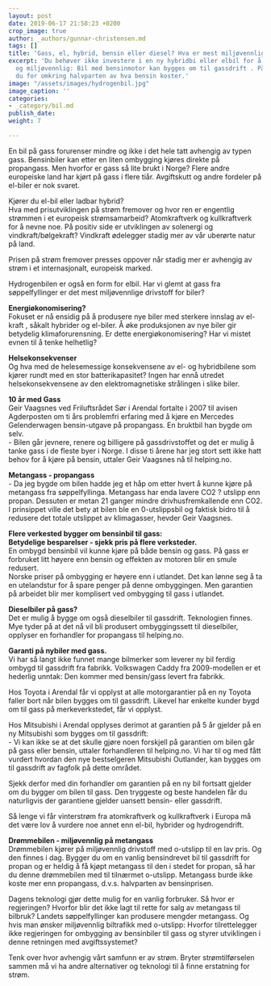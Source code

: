 ```yaml
---
layout: post
date: 2019-06-17 21:58:23 +0200
crop_image: true
author: _authors/gunnar-christensen.md
tags: []
title: 'Gass, el, hybrid, bensin eller diesel? Hva er mest miljøvennlig energi? '
excerpt: 'Du behøver ikke investere i en ny hybridbi eller elbil for å kjøre billig
  og miljøvennlig: Bil med bensinmotor kan bygges om til gassdrift . På gass kjører
  du for omkring halvparten av hva bensin koster.'
image: "/assets/images/hydrogenbil.jpg"
image_caption: ''
categories:
- _category/bil.md
publish_date: 
weight: 7

---
```

En bil på gass forurenser mindre og ikke i det hele tatt avhengig av typen gass. Bensinbiler kan etter en liten ombygging kjøres direkte på propangass. Men hvorfor er gass så lite brukt i Norge? Flere andre europeiske land har kjørt på gass i flere tiår. Avgiftskutt og andre fordeler på el-biler er nok svaret.

Kjører du el-bil eller ladbar hybrid?  
Hva med prisutviklingen på strøm fremover og hvor ren er engentlig strømmen i et europeisk strømsamarbeid? Atomkraftverk og kullkraftverk for å nevne noe. På positiv side er utviklingen av solenergi og vindkraft/bølgekraft? Vindkraft ødelegger stadig mer av vår uberørte natur på land.

Prisen på strøm fremover presses oppover når stadig mer er avhengig av strøm i et internasjonalt, europeisk marked.

Hydrogenbilen er også en form for elbil. Har vi glemt at gass fra søppelfyllinger er det mest miljøvennlige drivstoff for biler?

**Energiøkonomisering?**  
Fokuset er nå ensidig på å produsere nye biler med sterkere innslag av el-kraft , såkalt hybrider og el-biler. Å øke produksjonen av nye biler gir betydelig klimaforurensning. Er dette energiøkonomisering? Har vi mistet evnen til å tenke helhetlig?

**Helsekonsekvenser**  
Og hva med de helesemessige konsekvensene av el- og hybridbilene som kjører rundt med en stor batterikapasitet? Ingen har ennå utredet helsekonsekvensene av den elektromagnetiske strålingen i slike biler.

**10 år med Gass**  
Geir Vaagsnes ved Friluftsrådet Sør i Arendal fortalte i 2007 til avisen Agderposten om ti års problemfri erfaring med å kjøre en Mercedes Gelenderwagen bensin-utgave på propangass. En bruktbil han bygde om selv.  
\- Bilen går jevnere, renere og billigere på gassdrivstoffet og det er mulig å tanke gass i de fleste byer i Norge. I disse ti årene har jeg stort sett ikke hatt behov for å kjøre på bensin, uttaler Geir Vaagsnes nå til helping.no.

**Metangass - propangass**  
\- Da jeg bygde om bilen hadde jeg et håp om etter hvert å kunne kjøre på metangass fra søppelfyllinga. Metangass har enda lavere CO2 ? utslipp enn propan. Dessuten er metan 21 ganger mindre drivhusfremkallende enn CO2. I prinsippet ville det bety at bilen ble en 0-utslippsbil og faktisk bidro til å redusere det totale utslippet av klimagasser, hevder Geir Vaagsnes.

**Flere verkested bygger om bensinbil til gass:**  
**Betydelige besparelser - sjekk pris på flere verksteder.**  
En ombygd bensinbil vil kunne kjøre på både bensin og gass. På gass er forbruket litt høyere enn bensin og effekten av motoren blir en smule redusert.  
Norske priser på ombygging er høyere enn i utlandet. Det kan lønne seg å ta en utelandstur for å spare penger på denne ombyggingen. Men garantien på arbeidet blir mer komplisert ved ombygging til gass i utlandet.

**Dieselbiler på gass?**  
Det er mulig å bygge om også dieselbiler til gassdrift. Teknologien finnes. Mye tyder på at det nå vil bli produsert ombyggingssett til dieselbiler, opplyser en forhandler for propangass til helping.no.

**Garanti på nybiler med gass.**  
Vi har så langt ikke funnet mange bilmerker som leverer ny bil ferdig ombygd til gassdrift fra fabrikk. Volkswagen Caddy fra 2009-modellen er et hederlig unntak: Den kommer med bensin/gass levert fra fabrikk.

Hos Toyota i Arendal får vi opplyst at alle motorgarantier på en ny Toyota faller bort når bilen bygges om til gassdrift. Likevel har enkelte kunder bygd om til gass på merkeverkstedet, får vi opplyst.

Hos Mitsubishi i Arendal opplyses derimot at garantien på 5 år gjelder på en ny Mitsubishi som bygges om til gassdrift:  
\- Vi kan ikke se at det skulle gjøre noen forskjell på garantien om bilen går på gass eller bensin, uttaler forhandleren til helping.no. Vi har til og med fått vurdert hvordan den nye bestselgeren Mitsubishi Outlander, kan bygges om til gassdrift av fagfolk på dette området.

Sjekk derfor med din forhandler om garantien på en ny bil fortsatt gjelder om du bygger om bilen til gass. Den tryggeste og beste handelen får du naturligvis der garantiene gjelder uansett bensin- eller gassdrift.

Så lenge vi får vinterstrøm fra atomkraftverk og kullkraftverk i Europa må det være lov å vurdere noe annet enn el-bil, hybrider og hydrogendrift.

**Drømmebilen - miljøvennlig på metangass**  
Drømmebilen kjører på miljøvennlig drivstoff med o-utslipp til en lav pris. Og den finnes i dag. Bygger du om en vanlig bensindrevet bil til gassdrift for propan og er heldig å få kjøpt metangass til den i stedet for propan, så har du denne drømmebilen med til tilnærmet o-utslipp. Metangass burde ikke koste mer enn propangass, d.v.s. halvparten av bensinprisen.

Dagens teknologi gjør dette mulig for en vanlig forbruker. Så hvor er regjeringen? Hvorfor blir det ikke lagt til rette for salg av metangass til bilbruk? Landets søppelfyllinger kan produsere mengder metangass. Og hvis man ønsker miljøvennlig biltrafikk med o-utslipp: Hvorfor tilrettelegger ikke regjeringen for ombygging av bensinbiler til gass og styrer utviklingen i denne retningen med avgiftssystemet?

Tenk over hvor avhengig vårt samfunn er av strøm. Bryter strømtilførselen sammen må vi ha andre alternativer og teknologi til å finne erstatning for strøm.